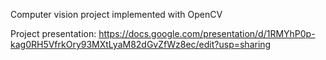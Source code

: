 Computer vision project implemented with OpenCV

Project presentation: https://docs.google.com/presentation/d/1RMYhP0p-kag0RH5VfrkOry93MXtLyaM82dGvZfWz8ec/edit?usp=sharing
